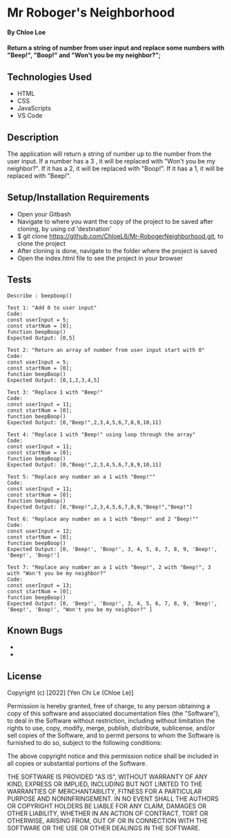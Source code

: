 # Mr Roboger's Neighborhood

#### By Chloe Loe

#### Return a string of number from user input and replace some numbers with "Beep!", "Boop!" and "Won't you be my neighbor?";

## Technologies Used

- HTML
- CSS
- JavaScripts
- VS Code

## Description

The application will return a string of number up to the number from the user input. If a number has a 3 , it will be replaced with "Won't you be my neighbor?". If it has a 2, it will be replaced with "Boop!". If it has a 1, it will be replaced with "Beep!". 

## Setup/Installation Requirements

- Open your Gitbash
- Navigate to where you want the copy of the project to be saved after cloning, by using cd 'destination'
- $ git clone https://github.com/ChloeL6/Mr-RobogerNeighborhood.git, to clone the project
- After cloning is done, navigate to the folder where the project is saved
- Open the index.html file to see the project in your browser

## Tests

```
Describe : beepboop()

Test 1: "Add 0 to user input"
Code:
const userInput = 5;
const startNum = [0];
function beepBoop()
Expected Output: [0,5]

Test 2: "Return an array of number from user input start with 0"
Code:
const userInput = 5;
const startNum = [0];
function beepBoop()
Expected Output: [0,1,2,3,4,5]

Test 3: "Replace 1 with "Beep!"
Code:
const userInput = 11;
const startNum = [0];
function beepBoop()
Expected Output: [0,"Beep!",2,3,4,5,6,7,8,9,10,11]

Test 4: "Replace 1 with "Beep!" using loop through the array"
Code:
const userInput = 11;
const startNum = [0];
function beepBoop()
Expected Output: [0,"Beep!",2,3,4,5,6,7,8,9,10,11]

Test 5: "Replace any number an a 1 with "Beep!""
Code:
const userInput = 11;
const startNum = [0];
function beepBoop()
Expected Output: [0,"Beep!",2,3,4,5,6,7,8,9,"Beep!","Beep!"]

Test 6: "Replace any number an a 1 with "Beep!" and 2 "Beep!""
Code:
const userInput = 12;
const startNum = [0];
function beepBoop()
Expected Output: [0, 'Beep!', 'Boop!', 3, 4, 5, 6, 7, 8, 9, 'Beep!', 'Beep!', 'Boop!']

Test 7: "Replace any number an a 1 with "Beep!", 2 with "Beep!", 3 with "Won't you be my neighbor?"
Code:
const userInput = 13;
const startNum = [0];
function beepBoop()
Expected Output: [0, 'Beep!', 'Boop!', 3, 4, 5, 6, 7, 8, 9, 'Beep!', 'Beep!', 'Boop!', "Won't you be my neighbor?" ]

```
## Known Bugs

-
-

## License

Copyright (c) [2022] [Yen Chi Le (Chloe Le)]

Permission is hereby granted, free of charge, to any person obtaining a copy of this software and associated documentation files (the "Software"), to deal in the Software without restriction, including without limitation the rights to use, copy, modify, merge, publish, distribute, sublicense, and/or sell copies of the Software, and to permit persons to whom the Software is furnished to do so, subject to the following conditions:

The above copyright notice and this permission notice shall be included in all copies or substantial portions of the Software.

THE SOFTWARE IS PROVIDED "AS IS", WITHOUT WARRANTY OF ANY KIND, EXPRESS OR IMPLIED, INCLUDING BUT NOT LIMITED TO THE WARRANTIES OF MERCHANTABILITY, FITNESS FOR A PARTICULAR PURPOSE AND NONINFRINGEMENT. IN NO EVENT SHALL THE AUTHORS OR COPYRIGHT HOLDERS BE LIABLE FOR ANY CLAIM, DAMAGES OR OTHER LIABILITY, WHETHER IN AN ACTION OF CONTRACT, TORT OR OTHERWISE, ARISING FROM, OUT OF OR IN CONNECTION WITH THE SOFTWARE OR THE USE OR OTHER DEALINGS IN THE SOFTWARE.
